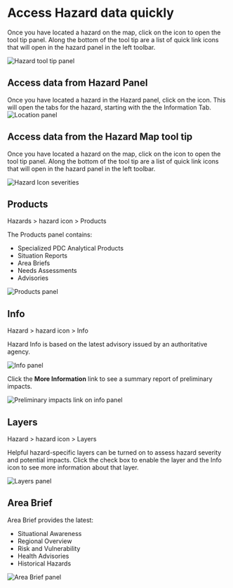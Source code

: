 # Access Hazard data quickly
Once you have located a hazard on the map, click on the icon to open the tool tip panel. Along the bottom of the tool tip are a list of quick link icons that will open in the hazard panel in the left toolbar.

![Hazard tool tip panel](images/2.1_figure_3)

## Access data from Hazard Panel

Once you have located a hazard in the Hazard panel, click on the icon. This will open the tabs for the hazard, starting with the the Information Tab. 
![Location panel](images/2.3_figure_1.png)

## Access data from the Hazard Map tool tip
Once you have located a hazard on the map, click on the icon to open the tool tip panel. Along the bottom of the tool tip are a list of quick link icons that will open in the hazard panel in the left toolbar.

![Hazard Icon severities](images/2.1_figure_3.png)

## Products
Hazards > hazard icon > Products

The Products panel contains:
- Specialized PDC Analytical Products
- Situation Reports
- Area Briefs
- Needs Assessments
- Advisories

![Products panel](images/2.3_figure_3.png)

## Info
Hazard > hazard icon > Info

Hazard Info is based on the latest advisory issued by an authoritative agency. 

![Info panel](images/2.3_figure_4.png)

Click the **More Information** link to see a summary report of preliminary impacts.

![Preliminary impacts link on info panel](images/2.3_figure_5.png)

## Layers
Hazard > hazard icon > Layers

Helpful hazard-specific layers can be turned on to assess hazard severity and potential impacts. Click the check box to enable the layer and the Info icon to see more information about that layer.

![Layers panel](images/2.3_figure_6.png)

## Area Brief
Area Brief provides the latest:
- Situational Awareness
- Regional Overview
- Risk and Vulnerability
- Health Advisories
- Historical Hazards

![Area Brief panel](images/2.3_figure_7.png)
